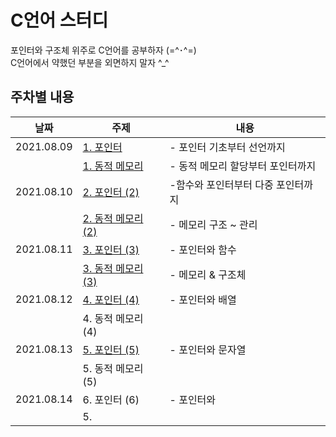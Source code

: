# C언어 스터디
포인터와 구조체 위주로 C언어를 공부하자 (=^･^=)   
C언어에서 약했던 부분을 외면하지 말자 ^_^

## 주차별 내용
|날짜|주제|내용|
|------|---|---|
|2021.08.09 |[1. 포인터](https://github.com/namyounjung/C-Language_study/blob/main/1.%20%EC%8B%9C%EC%9E%91%ED%95%98%EA%B8%B0.md) |- 포인터 기초부터 선언까지|
|           |[1. 동적 메모리](https://github.com/namyounjung/C-Language_study/blob/main/2.%20%EB%8F%99%EC%A0%81%EB%A9%94%EB%AA%A8%EB%A6%AC_%EA%B4%80%EB%A6%AC.md)|- 동적 메모리 할당부터 포인터까지|
|2021.08.10|[2. 포인터 (2)](https://github.com/namyounjung/C-Language_study/blob/main/1.%20%EC%8B%9C%EC%9E%91%ED%95%98%EA%B8%B0.md)|-함수와 포인터부터 다중 포인터까지|
|          |[2. 동적 메모리 (2)](https://github.com/namyounjung/C-Language_study/blob/main/2.%20%EB%8F%99%EC%A0%81%EB%A9%94%EB%AA%A8%EB%A6%AC_%EA%B4%80%EB%A6%AC.md)|- 메모리 구조 ~ 관리|
|2021.08.11|[3. 포인터 (3)](https://github.com/namyounjung/C-Language_study/blob/main/3.%20%ED%8F%AC%EC%9D%B8%ED%84%B0%EC%99%80%20%ED%95%A8%EC%88%98.md)|- 포인터와 함수|
|          |[3. 동적 메모리 (3)](https://github.com/namyounjung/C-Language_study/blob/main/4.%20%EB%A9%94%EB%AA%A8%EB%A6%AC%20%26%20%EA%B5%AC%EC%A1%B0%EC%B2%B4.md)|- 메모리 & 구조체|
|2021.08.12|[4. 포인터 (4)](https://github.com/namyounjung/C-Language_study/blob/main/5.%20%ED%8F%AC%EC%9D%B8%ED%84%B0%EC%99%80%20%EB%B0%B0%EC%97%B4.md)|- 포인터와 배열|
|          |4. 동적 메모리 (4)||
|2021.08.13|[5. 포인터 (5)](https://github.com/namyounjung/C-Language_study/commit/ad99ca6a276f969cb72a12274ed456a70bb1a417)|- 포인터와 문자열|
|          |5. 동적 메모리 (5)||
|2021.08.14|6. 포인터 (6)|- 포인터와 |
|          |5. ||


